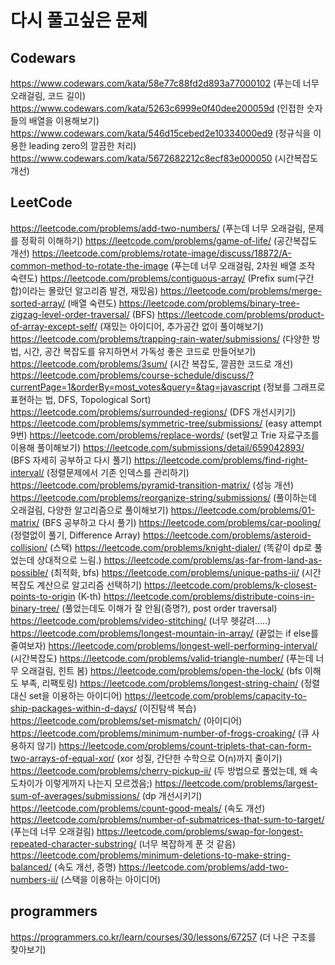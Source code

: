 # 다시 풀고싶은 문제

## Codewars

https://www.codewars.com/kata/58e77c88fd2d893a77000102 (푸는데 너무 오래걸림, 코드 길이)
https://www.codewars.com/kata/5263c6999e0f40dee200059d (인접한 숫자들의 배열을 이용해보기)
https://www.codewars.com/kata/546d15cebed2e10334000ed9 (정규식을 이용한 leading zero의 깔끔한 처리)
https://www.codewars.com/kata/5672682212c8ecf83e000050 (시간복잡도 개선)

## LeetCode

https://leetcode.com/problems/add-two-numbers/ (푸는데 너무 오래걸림, 문제를 정확히 이해하기)
https://leetcode.com/problems/game-of-life/ (공간복잡도 개선)
https://leetcode.com/problems/rotate-image/discuss/18872/A-common-method-to-rotate-the-image (푸는데 너무 오래걸림, 2차원 배열 조작 숙련도)
https://leetcode.com/problems/contiguous-array/ (Prefix sum(구간 합)이라는 몰랐던 알고리즘 발견, 재밌음)
https://leetcode.com/problems/merge-sorted-array/ (배열 숙련도)
https://leetcode.com/problems/binary-tree-zigzag-level-order-traversal/ (BFS)
https://leetcode.com/problems/product-of-array-except-self/ (재밌는 아이디어, 추가공간 없이 풀이해보기)
https://leetcode.com/problems/trapping-rain-water/submissions/ (다양한 방법, 시간, 공간 복잡도를 유지하면서 가독성 좋은 코드로 만들어보기)
https://leetcode.com/problems/3sum/ (시간 복잡도, 깔끔한 코드로 개선)
https://leetcode.com/problems/course-schedule/discuss/?currentPage=1&orderBy=most_votes&query=&tag=javascript (정보를 그래프로 표현하는 법, DFS, Topological Sort)
https://leetcode.com/problems/surrounded-regions/ (DFS 개선시키기)
https://leetcode.com/problems/symmetric-tree/submissions/ (easy attempt 9번)
https://leetcode.com/problems/replace-words/ (set말고 Trie 자료구조를 이용해 풀이해보기)
https://leetcode.com/submissions/detail/659042893/ (BFS 자세히 공부하고 다시 풀기)
https://leetcode.com/problems/find-right-interval/ (정렬문제에서 기존 인덱스를 관리하기)
https://leetcode.com/problems/pyramid-transition-matrix/ (성능 개선)
https://leetcode.com/problems/reorganize-string/submissions/ (풀이하는데 오래걸림, 다양한 알고리즘으로 풀이해보기)
https://leetcode.com/problems/01-matrix/ (BFS 공부하고 다시 풀기)
https://leetcode.com/problems/car-pooling/ (정렬없이 풀기, Difference Array)
https://leetcode.com/problems/asteroid-collision/ (스택)
https://leetcode.com/problems/knight-dialer/ (똑같이 dp로 풀었는데 상대적으로 느림.)
https://leetcode.com/problems/as-far-from-land-as-possible/ (최적화, bfs)
https://leetcode.com/problems/unique-paths-ii/ (시간복잡도 계산으로 알고리즘 선택하기)
https://leetcode.com/problems/k-closest-points-to-origin (K-th)
https://leetcode.com/problems/distribute-coins-in-binary-tree/ (풀었는데도 이해가 잘 안됨(증명?), post order traversal)
https://leetcode.com/problems/video-stitching/ (너무 헷갈려.....)
https://leetcode.com/problems/longest-mountain-in-array/ (끝없는 if else를 줄여보자)
https://leetcode.com/problems/longest-well-performing-interval/ (시간복잡도)
https://leetcode.com/problems/valid-triangle-number/ (푸는데 너무 오래걸림, 힌트 봄)
https://leetcode.com/problems/open-the-lock/ (bfs 이해도 부족, 리팩토링)
https://leetcode.com/problems/longest-string-chain/ (정렬대신 set을 이용하는 아이디어)
https://leetcode.com/problems/capacity-to-ship-packages-within-d-days/ (이진탐색 복습)
https://leetcode.com/problems/set-mismatch/ (아이디어)
https://leetcode.com/problems/minimum-number-of-frogs-croaking/ (큐 사용하지 않기)
https://leetcode.com/problems/count-triplets-that-can-form-two-arrays-of-equal-xor/ (xor 성질, 간단한 수학으로 O(n)까지 줄이기)
https://leetcode.com/problems/cherry-pickup-ii/ (두 방법으로 풀었는데, 왜 속도차이가 이렇게까지 나는지 모르겠음;)
https://leetcode.com/problems/largest-sum-of-averages/submissions/ (dp 개선시키기)
https://leetcode.com/problems/count-good-meals/ (속도 개선)
https://leetcode.com/problems/number-of-submatrices-that-sum-to-target/ (푸는데 너무 오래걸림)
https://leetcode.com/problems/swap-for-longest-repeated-character-substring/ (너무 복잡하게 푼 것 같음)
https://leetcode.com/problems/minimum-deletions-to-make-string-balanced/ (속도 개선, 증명)
https://leetcode.com/problems/add-two-numbers-ii/ (스택을 이용하는 아이디어)

## programmers

https://programmers.co.kr/learn/courses/30/lessons/67257 (더 나은 구조를 찾아보기)
